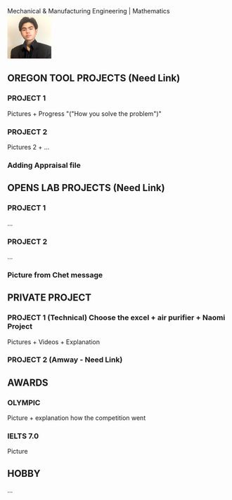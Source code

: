 <html>
      <body>
            Mechanical & Manufacturing Engineering | Mathematics
            <div class="row">
                  <img src="images/profile pic.png" height="100" alt="Profile Picture">
            </div>
      </body>
      <h2>
          OREGON TOOL PROJECTS (Need Link)
      </h2>
      <body>
            <h3> PROJECT 1 </h3>
            <p> Pictures + Progress "("How you solve the problem")"</p>
            <h3> PROJECT 2 </h3>
            <p> Pictures 2 + ... </p>
            <h3> Adding Appraisal file </h3>
      </body>
      <h2> OPENS LAB PROJECTS (Need Link) </h2>
      <body>
            <h3> PROJECT 1 </h3>
            <p> ... </p>
            <h3> PROJECT 2 </h3>
            <p> ... </p>
            <h3> Picture from Chet message </h3>
      </body>
      <h2> PRIVATE PROJECT </h2>
      <body>
            <h3> PROJECT 1 (Technical) Choose the excel + air purifier + Naomi Project </h3>
            <p> Pictures + Videos + Explanation </p>
            <h3> PROJECT 2 (Amway - Need Link) </h3>
      </body>
      <h2>
            AWARDS
      </h2>
      <body>
            <h3> OLYMPIC </h3>
            <p> Picture + explanation how the competition went </p>
            <h3> IELTS 7.0 </h3>
            <p> Picture </p>
      </body>
      <h2> HOBBY </h2>
      <p> ... </p>
</html>
